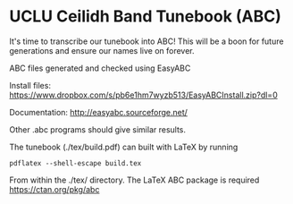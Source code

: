 # UCLU Ceilidh Band Tunebook (ABC)

It's time to transcribe our tunebook into ABC! This will be a boon for future generations and ensure our names live on forever.

ABC files generated and checked using EasyABC

Install files: https://www.dropbox.com/s/pb6e1hm7wyzb513/EasyABCInstall.zip?dl=0

Documentation: http://easyabc.sourceforge.net/

Other .abc programs should give similar results.

The tunebook (./tex/build.pdf) can built with LaTeX by running 

`pdflatex --shell-escape build.tex`

From within the ./tex/ directory. The LaTeX ABC package is required https://ctan.org/pkg/abc
